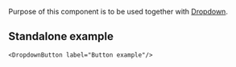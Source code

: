 Purpose of this component is to be used together with [Dropdown](#dropdown).

## Standalone example

    <DropdownButton label="Button example"/>

